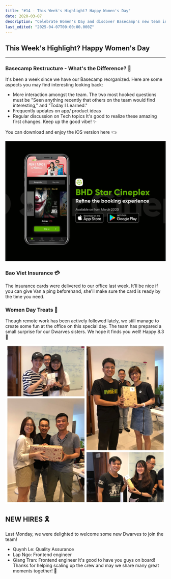 ```yaml
---
title: "#14 - This Week's Highlight? Happy Women's Day"
date: 2020-03-07
description: "Celebrate Women's Day and discover Basecamp's new team interactions, Bao Viet insurance updates, and welcome our latest hires boosting quality and frontend engineering."
last_edited: "2025-04-07T00:00:00.000Z"
---
```


## This Week's Highlight? Happy Women's Day

---

### Basecamp Restructure - What's the Difference? 🧩

It's been a week since we have our Basecamp reorganized. Here are some aspects you may find interesting looking back:

- More interaction amongst the team. The two most hooked questions must be "Seen anything recently that others on the team would find interesting," and "Today I Learned."
- Frequently updates on app/ product ideas
- Regular discussion on Tech topics
  It's good to realize these amazing first changes. Keep up the good vibe! ✨

You can download and enjoy the iOS version here 👈

![](assets/notion-image-1744007164404-4t36y.webp)

### Bao Viet Insurance 💳

The insurance cards were delivered to our office last week. It'll be nice if you can give Van a ping beforehand, she'll make sure the card is ready by the time you need.

### Women Day Treats 🎁

Though remote work has been actively followed lately, we still manage to create some fun at the office on this special day. The team has prepared a small surprise for our Dwarves sisters. We hope it finds you well! Happy 8.3 🎉

![](assets/notion-image-1744007164556-09qly.webp)

## NEW HIRES 🎗

Last Monday, we were delighted to welcome some new Dwarves to join the team!

- Quynh Le: Quality Assurance
- Lap Ngo: Frontend engineer
- Giang Tran: Frontend engineer
  It's good to have you guys on board! Thanks for helping scaling up the crew and may we share many great moments together! 💪
